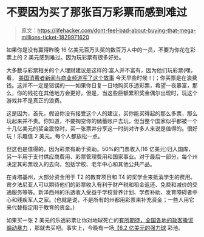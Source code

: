 # 不要因为买了那张百万彩票而感到难过

> 原文：<https://lifehacker.com/dont-feel-bad-about-buying-that-mega-millions-ticket-1829971620>

如果你是没有赢得昨晚 16 亿美元百万头奖的数百万人中的一员，不要为你花在彩票上的 2 美元感到难过。因为玩彩票有很多好处。



大多数与彩票相关的个人理财建议是这样的:富人并不富有，因为他们玩彩票(嘿，看， [美国消费者新闻与商业频道写了这个故事](https://www.cnbc.com/2018/10/24/tom-corley-dont-play-mega-millions-if-you-want-to-get-rich.html?__source=twitter%7Cmain) 今天早些时候！)；你买票是在浪费钱。这并不一定是错误的——如果你日复一日地购买乐透彩票，希望一夜暴富，那么，你的钱花在其他地方会更好。但是，当这些巨额累积奖金偶尔出现时，玩这个游戏并不是真正的浪费。

这是因为，首先，假设你没有接受这个人的建议，买你能买得起的那么多票，那么玩起来并不贵。你知道，不要掏空你的储蓄账户去玩，但当整个国家似乎都被一个十几亿美元的奖金震惊时，买一张票并分享这一时刻对许多人来说是值得的。很好玩！乐趣值 2 美元。每个人都放松一点。

但这也是值得的，因为彩票有助于资助。50%的门票收入(16 亿美元)归入国库，另一半用于支付供应商费用、彩票管理费用和国家事业。对于最后一部分，每个州决定其彩票收入的去向，包括学校、老年中心和其他公共产品。

在肯塔基州，大部分资金用于 T2 的教育项目和 T4 的奖学金来抵消学生的费用。宾夕法尼亚人可以期待他们的彩票收入有利于财产税和租金返还、免费和减价的交通服务等等。新泽西州的乐透收入受益于学校营养计划、学费补助、发育障碍者中心和残疾军人之家。(也就是说，不是所有的州都用彩票来补充资金；一些人用它来代替指定用于教育的资金。)

如果买一张 2 美元的乐透彩票让你对地球死亡的[有所期待，全国各地的政客撒谎](https://twocents.lifehacker.com/how-to-fact-check-candidates-claims-on-pre-existing-con-1829861830)[煽动暴力](https://splinternews.com/explosive-devices-found-in-mail-sent-to-hillary-clinton-1829962854) ，那就去买吧。事实上，今晚有一场[【6.2 亿美元的强力球](https://www.oregonlive.com/today/index.ssf/2018/10/not_a_mega_millions_winner_the_1.html) 彩池。